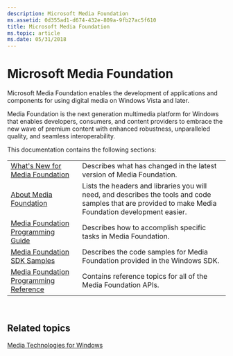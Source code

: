 ```yaml
---
description: Microsoft Media Foundation
ms.assetid: 0d355ad1-d674-432e-809a-9fb27ac5f610
title: Microsoft Media Foundation
ms.topic: article
ms.date: 05/31/2018
---
```


# Microsoft Media Foundation

Microsoft Media Foundation enables the development of applications and components for using digital media on Windows Vista and later.

Media Foundation is the next generation multimedia platform for Windows that enables developers, consumers, and content providers to embrace the new wave of premium content with enhanced robustness, unparalleled quality, and seamless interoperability.

This documentation contains the following sections:



|                                                                                      |                                                                                                                                                        |
|--------------------------------------------------------------------------------------|--------------------------------------------------------------------------------------------------------------------------------------------------------|
| [What's New for Media Foundation](whats-new-for-media-foundation.md)                | Describes what has changed in the latest version of Media Foundation.                                                                                  |
| [About Media Foundation](about-the-media-foundation-sdk.md)                         | Lists the headers and libraries you will need, and describes the tools and code samples that are provided to make Media Foundation development easier. |
| [Media Foundation Programming Guide](media-foundation-programming-guide.md)         | Describes how to accomplish specific tasks in Media Foundation.                                                                                        |
| [Media Foundation SDK Samples](media-foundation-sdk-samples.md)                     | Describes the code samples for Media Foundation provided in the Windows SDK.                                                                           |
| [Media Foundation Programming Reference](media-foundation-programming-reference.md) | Contains reference topics for all of the Media Foundation APIs.                                                                                        |



 

## Related topics

<dl> <dt>

[Media Technologies for Windows](/previous-versions/bg125389(v=msdn.10))
</dt> </dl>

 

 
